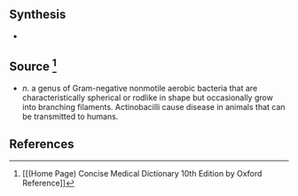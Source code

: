 ## Synthesis
- 
## Source [^1]
- $n$. a genus of Gram-negative nonmotile aerobic bacteria that are characteristically spherical or rodlike in shape but occasionally grow into branching filaments. Actinobacilli cause disease in animals that can be transmitted to humans.
## References

[^1]: [[(Home Page) Concise Medical Dictionary 10th Edition by Oxford Reference]]